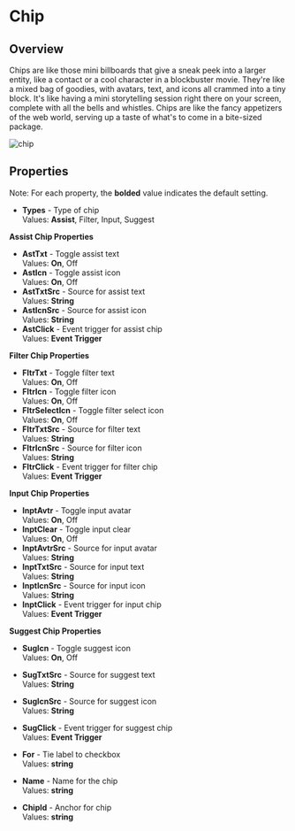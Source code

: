 # Chip

## Overview
Chips are like those mini billboards that give a sneak peek into a larger entity, like a contact or a cool character in a blockbuster movie. They're like a mixed bag of goodies, with avatars, text, and icons all crammed into a tiny block. It's like having a mini storytelling session right there on your screen, complete with all the bells and whistles. Chips are like the fancy appetizers of the web world, serving up a taste of what's to come in a bite-sized package.

![chip](https://github.com/user-attachments/assets/582a3c95-0ec8-48f5-bc42-93026cb95af5)


## Properties
Note: For each property, the **bolded** value indicates the default setting.

- **Types** - Type of chip  
  Values: **Assist**, Filter, Input, Suggest

**Assist Chip Properties**
- **AstTxt** - Toggle assist text  
  Values: **On**, Off
- **AstIcn** - Toggle assist icon  
  Values: **On**, Off
- **AstTxtSrc** - Source for assist text  
  Values: **String**
- **AstIcnSrc** - Source for assist icon  
  Values: **String**
- **AstClick** - Event trigger for assist chip  
  Values: **Event Trigger**

**Filter Chip Properties**
- **FltrTxt** - Toggle filter text  
  Values: **On**, Off
- **FltrIcn** - Toggle filter icon  
  Values: **On**, Off
- **FltrSelectIcn** - Toggle filter select icon  
  Values: **On**, Off
- **FltrTxtSrc** - Source for filter text  
  Values: **String**
- **FltrIcnSrc** - Source for filter icon  
  Values: **String**
- **FltrClick** - Event trigger for filter chip  
  Values: **Event Trigger**

**Input Chip Properties**
- **InptAvtr** - Toggle input avatar  
  Values: **On**, Off
- **InptClear** - Toggle input clear  
  Values: **On**, Off
- **InptAvtrSrc** - Source for input avatar  
  Values: **String**
- **InptTxtSrc** - Source for input text  
  Values: **String**
- **InptIcnSrc** - Source for input icon  
  Values: **String**
- **InptClick** - Event trigger for input chip  
  Values: **Event Trigger**

**Suggest Chip Properties**
- **SugIcn** - Toggle suggest icon  
  Values: **On**, Off
- **SugTxtSrc** - Source for suggest text  
  Values: **String**
- **SugIcnSrc** - Source for suggest icon  
  Values: **String**
- **SugClick** - Event trigger for suggest chip  
  Values: **Event Trigger**

- **For** - Tie label to checkbox  
  Values: **string**
- **Name** - Name for the chip  
  Values: **string**
- **ChipId** - Anchor for chip  
  Values: **string**
